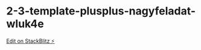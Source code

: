 # 2-3-template-plusplus-nagyfeladat-wluk4e

[Edit on StackBlitz ⚡️](https://stackblitz.com/edit/2-3-template-plusplus-nagyfeladat-wluk4e)